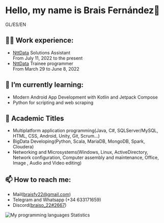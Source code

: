 <h1> Hello, my name is Brais Fernández👋</h1>
GL/ES/EN

<h2>👨‍💻 Work experience:</h2>
<ul>
 <li> 
  <a href="https://es.nttdata.com">NttData</a> Solutions Assistant
 </li>
From July 11, 2022 to the present

 <li> 
  <a href="https://es.nttdata.com">NttData</a> Trainee programmer 
 </li>
 From March 29 to June 8, 2022
 </ul>


## 🌱 I’m currently learning:
- Modern Android App Development with Kotlin and Jetpack Compose
- Python for scripting and web scraping</li>


<h2>📖 Academic Titles</h2>
<ul>
 <li>Multiplatform application programming(Java, C#, SQLServer/MySQL, HTML, CSS, Android, Unity, Git, Scrum...)</li>
 <li>BigData Developing(Python, Scala, MariaDB, MongoDB, Spark, Cloudera)</li>
 <li>Networking and Microsystems(Windows, Linux, ActiveDirectory, Network configuration, Computer assembly and maintenance, Office, Image , Audio and Video editing)</li>
 </ul>


<h2>📫 How to reach me:</h2>
<ul>
 <li>Mail(<a href=mailto:"braisfv22@gmail.com">braisfv22@gmail.com</a>)</li>
 <li>Telegram and Whatsapp (+34 633171659)</li>
 <li>Discord(<a href=https://discordapp.com/users/572932811087020043>braiso_22#2667</a>)</li>
 </ul>
 
<picture>
  <source media="(prefers-color-scheme: dark)" srcset="https://github-readme-stats.vercel.app/api/top-langs/?username=braiso-22&layout=compact&theme=github_dark&border_radius=10">
  <source media="(prefers-color-scheme: light)" srcset="https://github-readme-stats.vercel.app/api/top-langs/?username=braiso-22&layout=compact&border_radius=10">
  <img alt="My programming languages Statistics" src="https://github-readme-stats.vercel.app/api/top-langs/?username=braiso-22&layout=compact&theme=graywhite&border_radius=10">
</picture>
<!--[![Top Langs](https://github-readme-stats.vercel.app/api/top-langs/?username=braiso-22)](https://github.com/anuraghazra/github-readme-stats)-->

<!--
**braiso-22/braiso-22** is a ✨ _special_ ✨ repository because its `README.md` (this file) appears on your GitHub profile.

Here are some ideas to get you started:

- 🔭 I’m currently working on ...
 ...
- 👯 I’m looking to collaborate on ...
- 🤔 I’m looking for help with ...
- 💬 Ask me about ...
- 📫 How to reach me: ...
- 😄 Pronouns: ...
- ⚡ Fun fact: ...
-->
